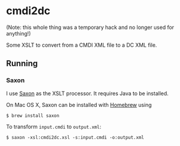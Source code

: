 # cmdi2dc

(Note: this whole thing was a temporary hack and no longer used for anything!)

Some XSLT to convert from a CMDI XML file to a DC XML file.

## Running

### Saxon

I use [Saxon](http://www.saxonica.com/welcome/welcome.xml) as the XSLT processor. It requires Java to be installed.

On Mac OS X, Saxon can be installed with [Homebrew](http://brew.sh/) using

```
$ brew install saxon
```

To transform `input.cmdi` to `output.xml`:

```
$ saxon -xsl:cmdi2dc.xsl -s:input.cmdi -o:output.xml
```
